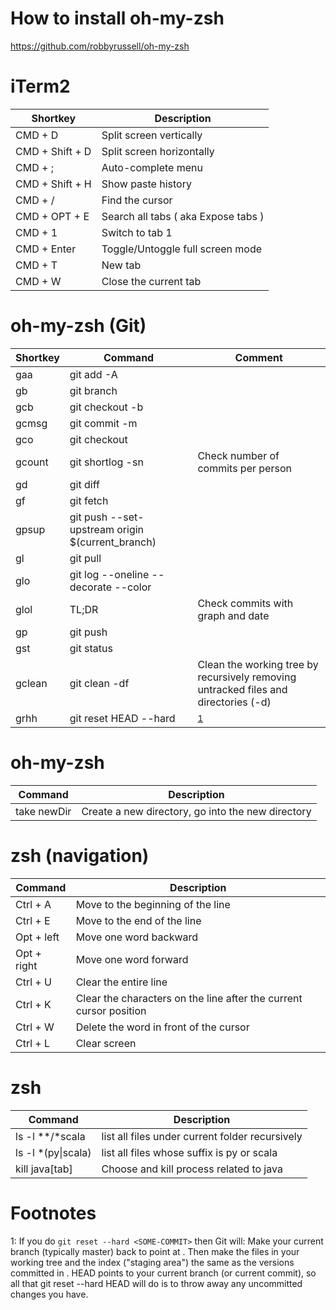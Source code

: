 # How to install oh-my-zsh
https://github.com/robbyrussell/oh-my-zsh

# iTerm2
| Shortkey        | Description                         |
| --------------- | ----------------------------------- |
| CMD + D         | Split screen vertically             |
| CMD + Shift + D | Split screen horizontally           |
| CMD + ;         | Auto-complete menu                  |
| CMD + Shift + H | Show paste history                  |
| CMD + /         | Find the cursor                     |
| CMD + OPT + E   | Search all tabs ( aka Expose tabs ) |
| CMD + 1         | Switch to tab 1                     |
| CMD + Enter     | Toggle/Untoggle full screen mode    |
| CMD + T         | New tab                             |
| CMD + W         | Close the current tab               |

# oh-my-zsh (Git)
| Shortkey | Command                                          | Comment                                                                             |
| -------- | ------------------------------------------------ | ----------------------------------------------------------------------------------- |
| gaa      | git add -A                                       |                                                                                     |
| gb       | git branch                                       |                                                                                     |
| gcb      | git checkout -b                                  |                                                                                     |
| gcmsg    | git commit -m                                    |                                                                                     |
| gco      | git checkout                                     |                                                                                     |
| gcount   | git shortlog -sn                                 | Check number of commits per person                                                  |
| gd       | git diff                                         |                                                                                     |
| gf       | git fetch                                        |                                                                                     |
| gpsup    | git push --set-upstream origin $(current_branch) |                                                                                     |
| gl       | git pull                                         |                                                                                     |
| glo      | git log --oneline --decorate --color             |                                                                                     |
| glol     | TL;DR                                            | Check commits with graph and date                                                   |
| gp       | git push                                         |                                                                                     |
| gst      | git status                                       |                                                                                     |
| gclean   | git clean -df                                    | Clean the working tree by recursively removing untracked files and directories (-d) |
| grhh     | git reset HEAD --hard                            | <sup>[1](#myfootnote1)</sup>                                                        |

# oh-my-zsh
| Command     | Description                                       |
| ----------- | ------------------------------------------------- |
| take newDir | Create a new directory, go into the new directory |

# zsh (navigation)
| Command     | Description                                                        |
| ----------- | ------------------------------------------------------------------ |
| Ctrl + A    | Move to the beginning of the line                                  |
| Ctrl + E    | Move to the end of the line                                        |
| Opt + left  | Move one word backward                                             |
| Opt + right | Move one word forward                                              |
| Ctrl + U    | Clear the entire line                                              |
| Ctrl + K    | Clear the characters on the line after the current cursor position |
| Ctrl + W    | Delete the word in front of the cursor                             |
| Ctrl + L    | Clear screen                                                       |

# zsh
| Command             | Description                                     |
| ------------------- | ----------------------------------------------- |
| ls -l \**/*scala    | list all files under current folder recursively |
| ls -l \*(py\|scala) | list all files whose suffix is py or scala      |
| kill java[tab]      | Choose and kill process related to java         |


# Footnotes
<a name="myfootnote1">1</a>: If you do `git reset --hard <SOME-COMMIT>` then Git will:
Make your current branch (typically master) back to point at <SOME-COMMIT>.
Then make the files in your working tree and the index ("staging area") the same as the versions committed in <SOME-COMMIT>.
HEAD points to your current branch (or current commit), so all that git reset --hard HEAD will do is to throw away any uncommitted changes you have.